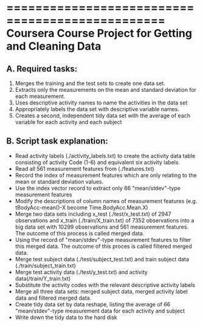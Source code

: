 ================================================
				  Coursera
Course Project for Getting and Cleaning Data
================================================
## A. Required tasks:
1. Merges the training and the test sets to create one data set.
2. Extracts only the measurements on the mean and standard deviation for each measurement. 
3. Uses descriptive activity names to name the activities in the data set
4. Appropriately labels the data set with descriptive variable names. 
5. Creates a second, independent tidy data set with the average of each variable for each activity and each subject

## B. Script task explanation:
* Read activity labels (./activity_labels.txt) to create the activity data table consisting of activity Code (1-6) and equivalent six activity labels
* Read all 561 measurement features from (./features.txt)
* Record the index of measurement features which are only relating to the mean or standard deviation values.
* Use the index vector record to extract only 66 "mean/stdev"-type measurement features
* Modify the descriptions of column names of measurement features (e.g. tBodyAcc-mean()-X become Time.BodyAcc.Mean.X)
* Merge two data sets including x_test (./test/x_test.txt) of 2947 observations and x_train (./train/X_train.txt) of 7352 observations into a big data set with 10299 observations and 561 measurement features. The outcome of this process is called merged data.
* Using the record of "mean/stdev"-type measurement features to filter this merged data. The outcome of this proces is called filtered merged data.
* Merge test subject data (./test/subject_test.txt) and train subject data (./train/subject_train.txt)
* Merge test activity data (./test/y_test.txt) and activity data(/train/Y_train.txt)
* Substitute the activity codes with the relevant descriptive activity labels 
* Merge all three data sets: merged subject data, merged activity label data and filtered merged data.
* Create tidy data set by data reshape, listing the average of 66 "mean/stdev"-type measurement data for each activity and subject
* Write down the tidy data to the hard disk